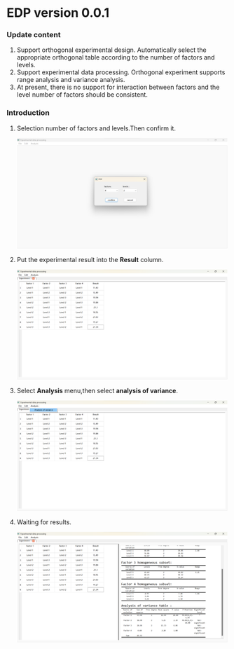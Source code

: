 # EDP version 0.0.1

### Update content

1. Support orthogonal experimental design. Automatically select the appropriate orthogonal table according to the number of factors and levels.
2. Support experimental data processing. Orthogonal experiment supports range analysis and variance analysis.
3. At present, there is no support for interaction between factors and the level number of factors should be consistent.

### Introduction

1. Selection number of factors and levels.Then confirm it.

   ![](picture/orth_1.png)

2. Put the experimental result into the **Result** column.

   ![](picture/orth_2.png)

3. Select  **Analysis** menu,then select **analysis of variance**.

   ![](picture/orth_3.png)

4. Waiting for results.

   ![](picture/orth_4.png)